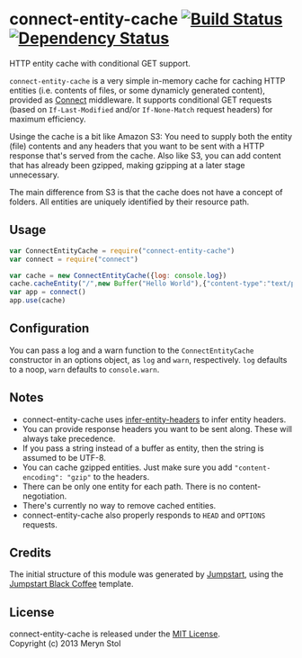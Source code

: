 # connect-entity-cache [![Build Status](https://travis-ci.org/meryn/connect-entity-cache.png?branch=master)](https://travis-ci.org/meryn/connect-entity-cache) [![Dependency Status](https://david-dm.org/meryn/connect-entity-cache.png)](https://david-dm.org/meryn/connect-entity-cache)

HTTP entity cache with conditional GET support.

`connect-entity-cache` is a very simple in-memory cache for caching HTTP entities (i.e. contents of files, or some dynamicly generated content), provided as [Connect](http://www.senchalabs.org/connect/) middleware. It supports conditional GET requests (based on `If-Last-Modified` and/or `If-None-Match` request headers) for maximum efficiency.

Usinge the cache is a bit like Amazon S3: You need to supply both the entity (file) contents and any headers that you want to be sent with a HTTP response that's served from the cache. Also like S3, you can add content that has already been gzipped, making gzipping at a later stage unnecessary.

The main difference from S3 is that the cache does not have a concept of folders. All entities are uniquely identified by their resource path.

## Usage

```javascript
var ConnectEntityCache = require("connect-entity-cache")
var connect = require("connect")

var cache = new ConnectEntityCache({log: console.log})
cache.cacheEntity("/",new Buffer("Hello World"),{"content-type":"text/plain"})
var app = connect()
app.use(cache)
```

## Configuration

You can pass a log and a warn function to the `ConnectEntityCache` constructor in an options object, as `log` and `warn`, respectively. `log` defaults to a noop, `warn` defaults to `console.warn`.

## Notes

* connect-entity-cache uses [infer-entity-headers](https://github.com/meryn/infer-entity-headrs) to infer entity headers.
* You can provide response headers you want to be sent along. These will always take precedence.
* If you pass a string instead of a buffer as entity, then the string is assumed to be UTF-8.
* You can cache gzipped entities. Just make sure you add `"content-encoding": "gzip"` to the headers.
* There can be only one entity for each path. There is no content-negotiation.
* There's currently no way to remove cached entities.
* connect-entity-cache also properly responds to `HEAD` and `OPTIONS` requests.

## Credits

The initial structure of this module was generated by [Jumpstart](https://github.com/meryn/jumpstart), using the [Jumpstart Black Coffee](https://github.com/meryn/jumpstart-black-coffee) template.

## License

connect-entity-cache is released under the [MIT License](http://opensource.org/licenses/MIT).  
Copyright (c) 2013 Meryn Stol  